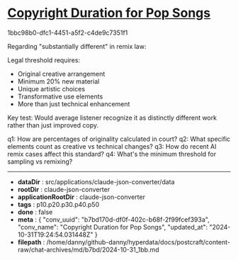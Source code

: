 # [Copyright Duration for Pop Songs](https://claude.ai/chat/b7bd170d-df0f-402c-b68f-2f99fcef393a)

1bbc98b0-dfc1-4451-a5f2-c4de9c7351f1

 Regarding "substantially different" in remix law:

Legal threshold requires:
- Original creative arrangement
- Minimum 20% new material
- Unique artistic choices
- Transformative use elements
- More than just technical enhancement

Key test: Would average listener recognize it as distinctly different work rather than just improved copy.

q1: How are percentages of originality calculated in court?
q2: What specific elements count as creative vs technical changes?
q3: How do recent AI remix cases affect this standard?
q4: What's the minimum threshold for sampling vs remixing?

---

* **dataDir** : src/applications/claude-json-converter/data
* **rootDir** : claude-json-converter
* **applicationRootDir** : claude-json-converter
* **tags** : p10.p20.p30.p40.p50
* **done** : false
* **meta** : {
  "conv_uuid": "b7bd170d-df0f-402c-b68f-2f99fcef393a",
  "conv_name": "Copyright Duration for Pop Songs",
  "updated_at": "2024-10-31T19:24:54.031448Z"
}
* **filepath** : /home/danny/github-danny/hyperdata/docs/postcraft/content-raw/chat-archives/md/b7bd/2024-10-31_1bb.md